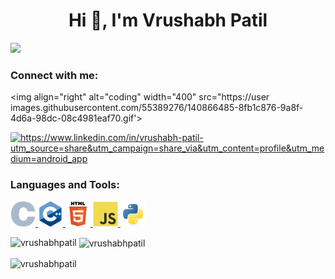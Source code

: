 <h1 align="center">Hi 👋, I'm Vrushabh Patil</h1>
<p align="left"> <img src="https://komarev.com/ghpvc/?username=vrushabhpatil&label=Profile%20views&color=0e75b6&style=flat> alt="vrushabhpatil" /> </p>

<h3 align="left">Connect with me:</h3>

<img align="right" alt="coding" width="400" src="https://user
images.githubusercontent.com/55389276/140866485-8fb1c876-9a8f-4d6a-98dc-08c4981eaf70.gif'>

<p align="left">
<a href="https://linkedin.com/in/https://www.linkedin.com/in/vrushabh-patil-utm_source=share&utm_campaign=share_via&utm_content=profile&utm_medium=android_app" target="blank"><img align="center" src="https://raw.githubusercontent.com/rahuldkjain/github-profile-readme-generator/master/src/images/icons/Social/linked-in-alt.svg" alt="https://www.linkedin.com/in/vrushabh-patil-utm_source=share&utm_campaign=share_via&utm_content=profile&utm_medium=android_app" height="30" width="40" /></a>
</p>

<h3 align="left">Languages and Tools:</h3>
<p align="left"> <a href="https://www.cprogramming.com/" target="_blank" rel="noreferrer"> <img src="https://raw.githubusercontent.com/devicons/devicon/master/icons/c/c-original.svg" alt="c" width="40" height="40"/> </a> <a href="https://www.w3schools.com/cpp/" target="_blank" rel="noreferrer"> <img src="https://raw.githubusercontent.com/devicons/devicon/master/icons/cplusplus/cplusplus-original.svg" alt="cplusplus" width="40" height="40"/> </a> <a href="https://www.w3.org/html/" target="_blank" rel="noreferrer"> <img src="https://raw.githubusercontent.com/devicons/devicon/master/icons/html5/html5-original-wordmark.svg" alt="html5" width="40" height="40"/> </a> <a href="https://developer.mozilla.org/en-US/docs/Web/JavaScript" target="_blank" rel="noreferrer"> <img src="https://raw.githubusercontent.com/devicons/devicon/master/icons/javascript/javascript-original.svg" alt="javascript" width="40" height="40"/> </a> <a href="https://www.python.org" target="_blank" rel="noreferrer"> <img src="https://raw.githubusercontent.com/devicons/devicon/master/icons/python/python-original.svg" alt="python" width="40" height="40"/> </a> </p>

<p><img align="left" src="https://github-readme-stats.vercel.app/api/top-langs?username=vrushabhpatil&show_icons=true&locale=en&layout=compact" alt="vrushabhpatil" /></p>

<p>&nbsp;<img align="center" src="https://github-readme-stats.vercel.app/api?username=vrushabhpatil&show_icons=true&locale=en" alt="vrushabhpatil" /></p>

<p><img align="center" src="https://github-readme-streak-stats.herokuapp.com/?user=vrushabhpatil&" alt="vrushabhpatil" /></p>

